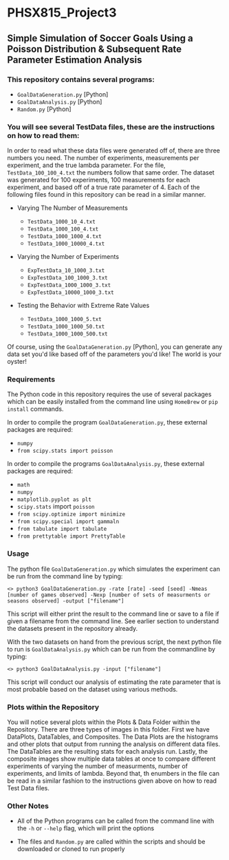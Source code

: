 # PHSX815_Project3

## Simple Simulation of Soccer Goals Using a Poisson Distribution & Subsequent Rate Parameter Estimation Analysis 

### This repository contains several programs:

- `GoalDataGeneration.py` [Python]
- `GoalDataAnalysis.py` [Python]
- `Random.py` [Python]

### You will see several TestData files, these are the instructions on how to read them:

In order to read what these data files were generated off of, there are three numbers you need. The number of experiments, measurements per experiment, and the true lambda parameter. For the file, `TestData_100_100_4.txt` the numbers follow that same order. The dataset was generated for 100 experiments, 100 measurements for each experiment, and based off of a true rate parameter of 4. Each of the following files found in this repository can be read in a similar manner. 

- Varying The Number of Measurements
    - `TestData_1000_10_4.txt`
    - `TestData_1000_100_4.txt`
    - `TestData_1000_1000_4.txt`
    - `TestData_1000_10000_4.txt`
    
- Varying the Number of Experiments
    - `ExpTestData_10_1000_3.txt`
    - `ExpTestData_100_1000_3.txt`
    - `ExpTestData_1000_1000_3.txt`
    - `ExpTestData_10000_1000_3.txt`

- Testing the Behavior with Extreme Rate Values
    - `TestData_1000_1000_5.txt`
    - `TestData_1000_1000_50.txt`
    - `TestData_1000_1000_500.txt`
    
Of course, using the `GoalDataGeneration.py` [Python], you can generate any data set you'd like based off of the parameters you'd like! The world is your oyster!

### Requirements

The Python code in this repository requires the use of several packages which can be 
easily installed from the command line using `HomeBrew` or `pip install` commands. 

In order to compile the program `GoalDataGeneration.py`, these external 
packages are required:
- `numpy`
- `from scipy.stats import poisson`

In order to compile the programs `GoalDataAnalysis.py`, these external 
packages are required:
- `math`
- `numpy`
- `matplotlib.pyplot as plt`
- `scipy.stats` import `poisson`
- `from scipy.optimize import minimize`
- `from scipy.special import gammaln`
- `from tabulate import tabulate`
- `from prettytable import PrettyTable`

### Usage

The python file `GoalDataGeneration.py` which simulates the experiment can be run from the command
line by typing:

	<> python3 GoalDataGeneration.py -rate [rate] -seed [seed] -Nmeas [number of games observed] -Nexp [number of sets of measurments or seasons observed] -output ["filename"]

This script will either print the result to the command line or save to a file if given a filename from the command line. See earlier section to understand the datasets present in the repository already. 

With the two datasets on hand from the previous script, the next python file to run is `GoalDataAnalysis.py`  which can be run from the commandline by typing:

	<> python3 GoalDataAnalysis.py -input ["filename"]

This script will conduct our analysis of estimating the rate parameter that is most probable based on the dataset using various methods. 

### Plots within the Repository

You will notice several plots within the Plots & Data Folder within the Repository. There are three types of images in this folder. First we have DataPlots, DataTables, and Composites. The Data Plots are the histograms and other plots that output from running the analysis on different data files. The DataTables are the resulting stats for each analysis run. Lastly, the composite images show multiple data tables at once to compare different experiments of varying the number of measurments, number of experiments, and limits of lambda. Beyond that, th enumbers in the file can be read in a similar fashion to the instructions given above on how to read Test Data files. 

### Other Notes

- All of the Python programs can be called from the command line with the `-h` or `--help` flag, which will print the options

- The files and `Random.py` are called within the scripts and should be downloaded or cloned to run properly


    
    
